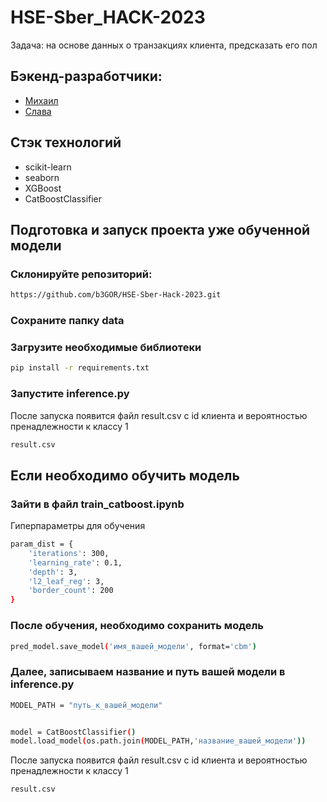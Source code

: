 # HSE-Sber_HACK-2023

Задача: на основе данных о транзакциях клиента, предсказать его пол

## Бэкенд-разработчики:
- [Михаил](https://github.com/varekha)
- [Слава](ttps://github.com/02lava)

## Cтэк технологий

- scikit-learn
- seaborn
- XGBoost
- CatBoostClassifier


## Подготовка и запуск проекта уже обученной модели

### Склонируйте репозиторий:
```sh
https://github.com/b3GOR/HSE-Sber-Hack-2023.git
```

### Сохраните папку data

### Загрузите необходимые библиотеки
```sh
pip install -r requirements.txt
```
### Запустите inference.py
После запуска появится файл result.csv с id клиента и вероятностью пренадлежности к классу 1
```sh
result.csv
```

## Если необходимо обучить модель

### Зайти в файл train_catboost.ipynb 
Гиперпараметры для обучения
```sh
param_dist = {
    'iterations': 300,
    'learning_rate': 0.1,
    'depth': 3,
    'l2_leaf_reg': 3,
    'border_count': 200
}
```

### После обучения, необходимо сохранить модель
```sh
pred_model.save_model('имя_вашей_модели', format='cbm')
```

### Далее, записываем название и путь вашей модели в inference.py

```sh
MODEL_PATH = "путь_к_вашей_модели"


model = CatBoostClassifier()  
model.load_model(os.path.join(MODEL_PATH,'название_вашей_модели'))
```
После запуска появится файл result.csv с id клиента и вероятностью пренадлежности к классу 1
```sh
result.csv
```


